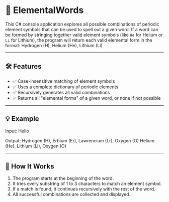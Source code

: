 # 🧪 ElementalWords

This C# console application explores all possible combinations of periodic element symbols that can be used to spell out a given word. 
If a word can be formed by stringing together valid element symbols (like `He` for Helium or `Li` for Lithium), the program 
will return each valid elemental form in the format:
Hydrogen (H), Helium (He), Lithium (Li)

---

## 🛠 Features

- ✅ Case-insensitive matching of element symbols
- ✅ Uses a complete dictionary of periodic elements
- ✅ Recursively generates all valid combinations
- ✅ Returns all "elemental forms" of a given word, or none if not possible

---

## 💡 Example

Input:
Hello

Output:
Hydrogen (H), Erbium (Er), Lawrencium (Lr), Oxygen (O)
Helium (He), Lithium (Li), Oxygen (O)


---

## 🧩 How It Works

1. The program starts at the beginning of the word.
2. It tries every substring of 1 to 3 characters to match an element symbol.
3. If a match is found, it continues recursively with the rest of the word.
4. All successful combinations are collected and displayed.



